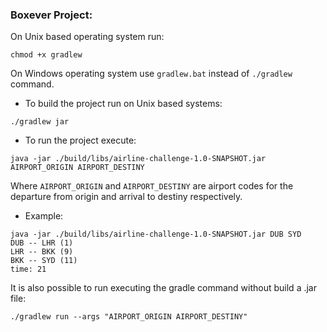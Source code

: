 ### Boxever Project:
On Unix based operating system run:
```
chmod +x gradlew
```
On Windows operating system use ```gradlew.bat``` instead of ```./gradlew``` command.  
* To build the project run on Unix based systems:
```
./gradlew jar
```
* To run the project execute:
```
java -jar ./build/libs/airline-challenge-1.0-SNAPSHOT.jar AIRPORT_ORIGIN AIRPORT_DESTINY
```
Where ```AIRPORT_ORIGIN``` and ```AIRPORT_DESTINY``` are airport codes for the departure from origin and arrival to destiny respectively. 
* Example:
```
java -jar ./build/libs/airline-challenge-1.0-SNAPSHOT.jar DUB SYD
DUB -- LHR (1)
LHR -- BKK (9)
BKK -- SYD (11)
time: 21
```
It is also possible to run executing the gradle command without build a .jar file:
```
./gradlew run --args "AIRPORT_ORIGIN AIRPORT_DESTINY"
```